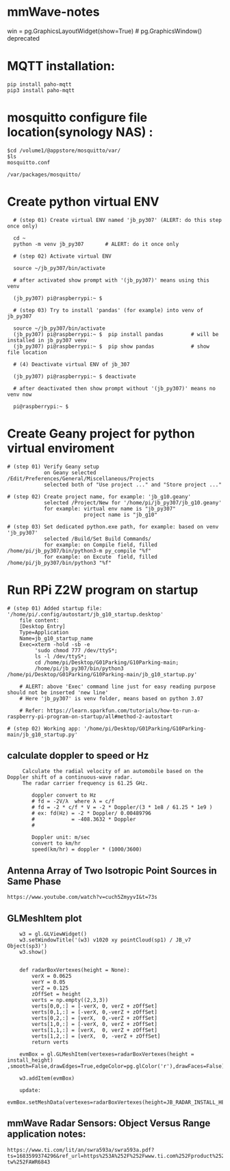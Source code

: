 # mmWave-notes

win = pg.GraphicsLayoutWidget(show=True) # pg.GraphicsWindow() deprecated



# MQTT installation:
    pip install paho-mqtt
    pip3 install paho-mqtt
    
    

# mosquitto configure file location(synology NAS) :
    $cd /volume1/@appstore/mosquitto/var/
    $ls
    mosquitto.conf
    
    /var/packages/mosquitto/
    
    
# Create python virtual ENV 
      
      # (step 01) Create virtual ENV named 'jb_py307' (ALERT: do this step once only)  
      
      cd ~
      python -m venv jb_py307       # ALERT: do it once only

      # (step 02) Activate virtual ENV
      
      source ~/jb_py307/bin/activate

      # after activated show prompt with '(jb_py307)' means using this venv  
      
      (jb_py307) pi@raspberrypi:~ $

      # (step 03) Try to install 'pandas' (for example) into venv of jb_py307
      
      source ~/jb_py307/bin/activate
      (jb_py307) pi@raspberrypi:~ $  pip install pandas         # will be installed in jb_py307 venv 
      (jb_py307) pi@raspberrypi:~ $  pip show pandas            # show file location

      # (4) Deactivate virtual ENV of jb_307
      
      (jb_py307) pi@raspberrypi:~ $ deactivate
      
      # after deactivated then show prompt without '(jb_py307)' means no venv now
      
      pi@raspberrypi:~ $ 
      

# Create Geany project for python virtual enviroment 
    
    # (step 01) Verify Geany setup
                on Geany selected /Edit/Preferences/General/Miscellaneous/Projects
                selected both of "Use project ..." and "Store project ..."  

    # (step 02) Create project name, for example: 'jb_g10.geany' 
                selected /Project/New for '/home/pi/jb_py307/jb_g10.geany' 
                for example: virtual env name is "jb_py307"
                             project name is "jb_g10"

    # (step 03) Set dedicated python.exe path, for example: based on venv 'jb_py307' 
                selected /Build/Set Build Commands/ 
                for example: on Compile field, filled /home/pi/jb_py307/bin/python3-m py_compile "%f"  
                for example: on Excute  field, filled /home/pi/jb_py307/bin/python3 "%f" 

# Run RPi Z2W program on startup

    # (step 01) Added startup file: '/home/pi/.config/autostart/jb_g10_startup.desktop' 
        file content:
        [Desktop Entry]
        Type=Application
        Name=jb_g10_startup_name
        Exec=xterm -hold -sb -e 
             'sudo chmod 777 /dev/ttyS*; 
             ls -l /dev/ttyS*; 
             cd /home/pi/Desktop/G01Parking/G10Parking-main; 
             /home/pi/jb_py307/bin/python3 /home/pi/Desktop/G01Parking/G10Parking-main/jb_g10_startup.py'
        
        # ALERT: above 'Exec' command line just for easy reading purpose should not be inserted 'new line'
        # Here 'jb_py307' is venv folder, means based on python 3.07
        
        # Refer: https://learn.sparkfun.com/tutorials/how-to-run-a-raspberry-pi-program-on-startup/all#method-2-autostart     
    
    # (step 02) Working app: '/home/pi/Desktop/G01Parking/G10Parking-main/jb_g10_startup.py'
   
   
   
 ## calculate doppler to speed or Hz

         Calculate the radial velocity of an automobile based on the Doppler shift of a continuous-wave radar. 
         The radar carrier frequency is 61.25 GHz.  
            
            doppler convert to Hz
            # fd = -2V/λ  where λ = c/f
            # fd = -2 * c/f * V = -2 * Doppler/(3 * 1e8 / 61.25 * 1e9 ) 
            # ex: fd(Hz) = -2 * Doppler/ 0.00489796  
            #            = -408.3632 * Doppler
            #
            
            Doppler unit: m/sec
            convert to km/hr 
            speed(km/hr) = doppler * (1000/3600)
            
 ## Antenna Array of Two Isotropic Point Sources in Same Phase
    
    https://www.youtube.com/watch?v=cuch5ZmyyvI&t=73s


## GLMeshItem plot

        w3 = gl.GLViewWidget()
        w3.setWindowTitle('(w3) v1020 xy pointCloud(sp1) / JB_v7 Object(sp3)')
        w3.show()
        
        
        def radarBoxVertexes(height = None):
            verX = 0.0625
            verY = 0.05
            verZ = 0.125
            zOffSet = height
            verts = np.empty((2,3,3))
            verts[0,0,:] = [-verX, 0, verZ + zOffSet]
            verts[0,1,:] = [-verX, 0,-verZ + zOffSet]
            verts[0,2,:] = [verX,  0,-verZ + zOffSet]
            verts[1,0,:] = [-verX, 0, verZ + zOffSet]
            verts[1,1,:] = [verX,  0, verZ + zOffSet]
            verts[1,2,:] = [verX,  0, -verZ + zOffSet]
            return verts

        evmBox = gl.GLMeshItem(vertexes=radarBoxVertexes(height = install_height) ,smooth=False,drawEdges=True,edgeColor=pg.glColor('r'),drawFaces=False)

        w3.addItem(evmBox)

        update:
        evmBox.setMeshData(vertexes=radarBoxVertexes(height=JB_RADAR_INSTALL_HEIGHT),smooth=False,drawEdges=True,edgeColor=pg.glColor('r'),drawFaces=False)

## mmWave Radar Sensors: Object Versus Range application notes:

    https://www.ti.com/lit/an/swra593a/swra593a.pdf?ts=1683599374296&ref_url=https%253A%252F%252Fwww.ti.com%252Fproduct%252Fzh-tw%252FAWR6843

